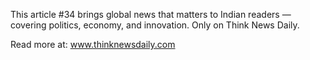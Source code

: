 This article #34 brings global news that matters to Indian readers — covering politics, economy, and innovation. Only on Think News Daily.

Read more at: www.thinknewsdaily.com